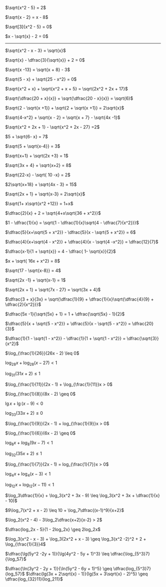 $\sqrt{x^2 - 5} = 2$

$\sqrt{x - 2} = x - 8$

$\sqrt[3]{x^2 - 5} = 0$

$x - \sqrt{x} - 2 = 0$

***

$\sqrt{x^2 - x - 3} = \sqrt{x}$

$\sqrt{x} - \dfrac{3}{\sqrt{x}} + 2 = 0$

$\sqrt{x -13} = \sqrt{x + 8} - 3$

$\sqrt{5 - x} + \sqrt{25 - x^2} = 0$

$\sqrt{x^2 + x} + \sqrt{x^2 + x + 5} = \sqrt{2x^2 + 2x + 17}$

$\sqrt{\dfrac{20 + x}{x}} + \sqrt{\dfrac{20 - x}{x}} = \sqrt{6}$

$\sqrt{2 - \sqrt{x +1}} + \sqrt{2 + \sqrt{x +1}} = 2\sqrt{x}$

$\sqrt{4-x^2} + \sqrt{x - 2} = \sqrt{x + 7} - \sqrt{4x -1}$

$\sqrt{x^2 + 2x + 1} - \sqrt{x^2 + 2x - 27} =2$

$5 + \sqrt{6- x} = 7$

$\sqrt{5 + \sqrt{x-4}} = 3$

$\sqrt{x+1} + \sqrt{2x +3} = 1$

$\sqrt{3x + 4} + \sqrt{x+2} = 8$

$\sqrt{22-x} - \sqrt{ 10 -x} = 2$

$2\sqrt{x+18} + \sqrt{4x - 3} = 15$

$\sqrt{2x + 1} + \sqrt{x-3}  = 2\sqrt{x}$

$\sqrt{1+ x\sqrt{x^2 +12}} = 1+x$

$\dfrac{2}{x} + 2 = \sqrt{4+x\sqrt{36 + x^2}}$

$1 - \dfrac{1}{x} = \sqrt{1 - \dfrac{1}{x}\sqrt{4 - \dfrac{7}{x^2}}}$

$\dfrac{5}{x+\sqrt{5 + x^2}} - \dfrac{5}{x - \sqrt{5 + x^2}} = 6$

$\dfrac{4}{x+\sqrt{4 - x^2}} + \dfrac{4}{x - \sqrt{4 -x^2}} = \dfrac{12}{7}$

$\dfrac{x-1}{1 + \sqrt{x}} = 4 - \dfrac{ 1- \sqrt{x}}{2}$

$x + \sqrt{ 16x + x^2} = 8$

$\sqrt{17 - \sqrt{x-8}} = 4$

$\sqrt{2x -1} + \sqrt{x-1} = 1$

$\sqrt{2x + 1} + \sqrt{7x - 27} = \sqrt{3x + 4}$

$\dfrac{3 + x}{3x} = \sqrt{\dfrac{1}{9} + \dfrac{1}{x}\sqrt{\dfrac{4}{9} + \dfrac{2}{x^2}}}$

$\dfrac{5x -1}{\sqrt{5x} + 1} = 1 + \dfrac{\sqrt{5x} - 1}{2}$

$\dfrac{5}{x + \sqrt{5 - x^2}} + \dfrac{5}{x - \sqrt{5 - x^2}} = \dfrac{20}{3}$

$\dfrac{1}{1 - \sqrt{1 - x^2}} - \dfrac{1}{1 + \sqrt{1 - x^2}} = \dfrac{\sqrt{3}}{x^2}$

$\log_{\frac{1}{26}}(26x - 2) \leq 0$

$\log_{28}x + \log_{28}(x - 27) < 1$

$\log_{31}(31x + 2) \leq 1$

$\log_{\frac{1}{11}}(2x - 1) + \log_{\frac{1}{11}}x > 0$

$\log_{\frac{1}{8}}(8x - 2) \geq 0$

$\lg x + \lg(x - 9) < 0$

$\log_{33}(33x + 2) \leq 0$

$\log_{\frac{1}{9}}(2x - 1) + log_{\frac{1}{9}}x > 0$

$\log_{\frac{1}{6}}(6x - 2) \geq 0$

$\log_8x + log_8(9x - 7) < 1$

$\log_{32}(35x + 2) \leq 1$

$\log_{\frac{1}{7}}(2x - 1) = log_{\frac{1}{7}}x > 0$

$\log_4x + \log_4(x-3) < 1$

$\log_{12}x + \log_{12}(x -11) < 1$

$\log_3\dfrac{1}{x} + \log_3(x^2 + 3x - 9) \leq \log_3(x^2 + 3x + \dfrac{1}{x} - 10)$

$9\log_7(x^2 + x - 2) \leq 10 + \log_7\dfrac{(x-1)^9}{x+2}$

$\log_2(x^2 - 4) - 3\log_2\dfrac{x+2}{x-2} > 2$

$\dfrac{log_2x - 5}{1 - 2log_2x} \geq 2log_2x$

$\log_3(x^2 - x - 3) + \log_3(2x^2 + x - 3) \geq \log_3(x^2 -2)^2 + 2 + \log_{\frac{1}{3}}4$

$\dfrac{\lg(5y^2 -2y + 1)}{\lg(4y^2 - 5y + 1)^3} \leq \dfrac{\log_{5^3}7}{\log_57}$

$\dfrac{\ln(3y^2 - 2y + 1)}{\ln(5y^2 - 6y + 1)^5} \geq \dfrac{log_{5^3}7}{log_57}$
$\dfrac{lg(3x + 2\sqrt{x} - 1)}{lg(5x + 3\sqrt{x} - 2)^5} \geq \dfrac{log_{32}11}{log_211}$

